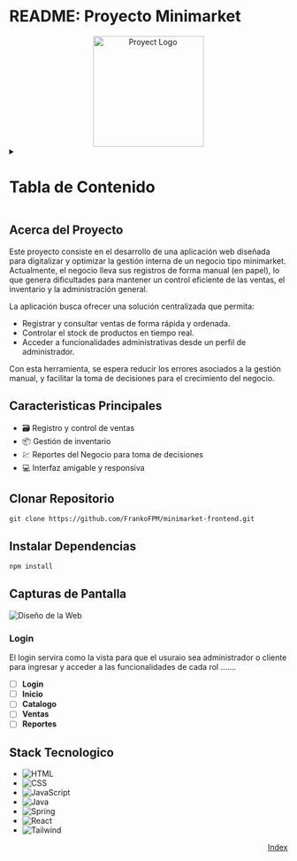  # README: Proyecto Minimarket

<div align="center" >
 <!-- 
  <source media="(prefers-color-scheme: light)" srcset="./assets/sun.png">
  <source media="(prefers-color-scheme: dark)" srcset="./assets/moon.png">
 --->
  <img src="./logo-minimarket.jpeg" alt="Proyect Logo" width="200px"/ >
</div>



<!-- Tabla de Contenido-->

<details>
<summary><h1 id="tabla-de-contenido">Tabla de Contenido</h1></summary>
<!-- Lista con Contenido Deplegable-->
 <ol>
  <li><a href="#acerca-del-proyecto">Acerca del Proyecto<a></li>
  <li><a href="#stack-tecnologico">Stack Tecnologico<a></li>
  <li><a href="#caracteristicas-principales">Características Principales<a></li>
  <li><a href="#clonar-repositorio">Inicio Rapido 🚀</a></li>
  <li><a href="#">Codigo 🤖</a></li>
  <li><a href="#">Base de Datos 💾</a></li>
 </ol>
</details>


## Acerca del Proyecto

Este proyecto consiste en el desarrollo de una aplicación web diseñada para digitalizar y optimizar la gestión interna de un negocio tipo minimarket. Actualmente, el negocio lleva sus registros de forma manual (en papel), lo que genera dificultades para mantener un control eficiente de las ventas, el inventario y la administración general.

La aplicación busca ofrecer una solución centralizada que permita:

- Registrar y consultar ventas de forma rápida y ordenada.
- Controlar el stock de productos en tiempo real.
- Acceder a funcionalidades administrativas desde un perfil de administrador.

Con esta herramienta, se espera reducir los errores asociados a la gestión manual, y facilitar la toma de decisiones para el crecimiento del negocio.

## Caracteristicas Principales

* 🗃️ Registro y control de ventas
* 📦 Gestión de inventario
* 💹 Reportes del Negocio para toma de decisiones
* 💻 Interfaz amigable y responsiva

## Clonar Repositorio
```git
git clone https://github.com/FrankoFPM/minimarket-frontend.git
```

## Instalar Dependencias
```bash
npm install
```

## Capturas de Pantalla

<!-- -->
![Diseño de la Web](https://img.freepik.com/vector-gratis/conjunto-plantillas-diseno-pagina-destino-sitio-web-moderno-telefono-movil-o-tableta-articulos-galeria-formulario-contacto-ilustracion-aislada-plana_1284-60948.jpg?t=st=1743564309~exp=1743567909~hmac=f52a266effcd618b51a069a55f64cf50dc50a4db40e38ad27507a353e0f5641a&w=740  "Diseño Fronted")

### Login
El login servira como la vista para que el usuraio sea administrador o cliente para ingresar y acceder a las funcionalidades de cada rol ....... 

- [ ] **Login**
- [ ] **Inicio**
- [ ] **Catalogo**
- [ ] **Ventas**
- [ ] **Reportes**

## Stack Tecnologico
* ![HTML](https://img.shields.io/badge/html-%23E34F26.svg?style=for-the-badge&logo=html5&logoColor=white)
* ![CSS](https://img.shields.io/badge/css-%231572B6.svg?style=for-the-badge&logo=css3&logoColor=white)
* ![JavaScript](https://img.shields.io/badge/javascript-%23323330.svg?style=for-the-badge&logo=javascript&logoColor=%23F7DF1E)
* ![Java](https://img.shields.io/badge/java-%23FF0000.svg?style=for-the-badge&logo=javafx&logoColor=white)
* ![Spring](https://img.shields.io/badge/spring-%236DB33F.svg?style=for-the-badge&logo=spring&logoColor=white)
* ![React](https://img.shields.io/badge/REACT-%2361DAFB?style=for-the-badge&logo=react&logoColor=%23fff&labelColor=%2303C4E8&color=%2303C4E8)
* ![Tailwind](https://img.shields.io/badge/TAILWIND-logo?style=for-the-badge&logo=tailwindcss&logoColor=%23fff&labelColor=%2300ff87&color=%2300ff87)


<p align="right"><a href="#tabla-de-contenido">Index</a></p>



        

